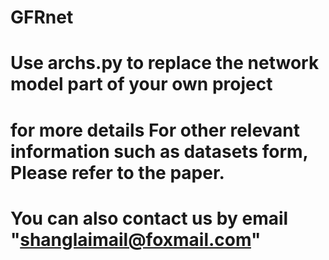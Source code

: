 # GFRnet
# Use archs.py to replace the network model part of your own project 
# for more details For other relevant information such as datasets form, Please refer to the paper.
# You can also contact us by email "shanglaimail@foxmail.com"
